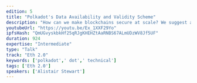 ```yaml
---
edition: 5
title: "Polkadot's Data Availability and Validity Scheme"
description: "How can we make blockchains secure at scale? We suggest a data availabilitty and validity scheme that make sharding efficient in terms of the number of validators and validating resources. We first describe the Polkadot data availability and validity scheme and consider its applicability to other sharded systems (e.g. ETH2.0). In Polkadot we tie an erasure coding data availability scheme with consensus, where we can not finalise an unavailable block. Moreover, reports of unavailability or invalidity trigger extra checks. The aim is that, with high probability, we do not finalise an unavailable or invalid block provided that there are enough honest actors to report. The key advantage of this scheme is that we need fewer validating actors per shard and in turn less total computational and especially networking resources. This softens the trade-off between scalability and security."
youtubeUrl: "https://youtu.be/Ex_1XXF29Yo"
ipfsHash: "QmUGvyskbkHf25qRJgKHEHZtAaRNBS67ALmUDzWV8Jf5UF"
duration: 924
expertise: "Intermediate"
type: "Talk"
track: "Eth 2.0"
keywords: ['polkadot',' dot',' technical']
tags: ['Eth 2.0']
speakers: ['Alistair Stewart']
---
```

